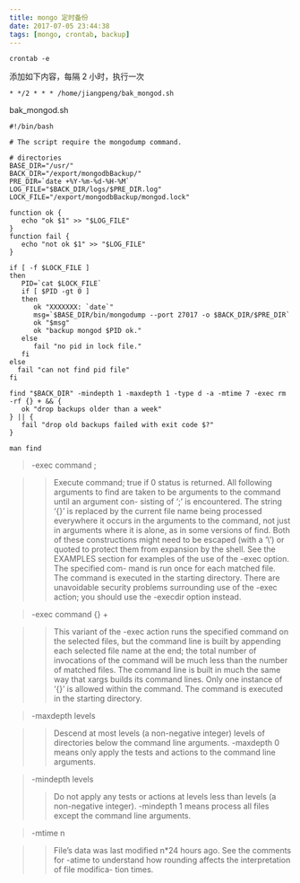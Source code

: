 ```yaml
---
title: mongo 定时备份
date: 2017-07-05 23:44:38
tags: [mongo, crontab, backup]
---
```


`crontab -e`

添加如下内容，每隔 2 小时，执行一次

```
* */2 * * * /home/jiangpeng/bak_mongod.sh
```

<!--more-->

bak_mongod.sh


```
#!/bin/bash

# The script require the mongodump command.

# directories
BASE_DIR="/usr/"
BACK_DIR="/export/mongodbBackup/"
PRE_DIR=`date +%Y-%m-%d-%H-%M`
LOG_FILE="$BACK_DIR/logs/$PRE_DIR.log"
LOCK_FILE="/export/mongodbBackup/mongod.lock"

function ok {
   echo "ok $1" >> "$LOG_FILE"
}
function fail {
   echo "not ok $1" >> "$LOG_FILE"
}

if [ -f $LOCK_FILE ]
then
   PID=`cat $LOCK_FILE`
   if [ $PID -gt 0 ]
   then
      ok "XXXXXXX: `date`"
      msg=`$BASE_DIR/bin/mongodump --port 27017 -o $BACK_DIR/$PRE_DIR`
      ok "$msg"
      ok "backup mongod $PID ok."
   else
      fail "no pid in lock file."
   fi
else
  fail "can not find pid file"
fi

find "$BACK_DIR" -mindepth 1 -maxdepth 1 -type d -a -mtime 7 -exec rm -rf {} + && {
   ok "drop backups older than a week"
} || {
   fail "drop old backups failed with exit code $?"
}
```



`man find`

> -exec command ;

>>Execute  command;  true  if 0 status is returned.  All following arguments to find are taken to be arguments to the command until an argument con-
>>sisting of ‘;’ is encountered.  The string ‘{}’ is replaced by the current file name being processed everywhere it occurs in the arguments to  the
>>command,  not just in arguments where it is alone, as in some versions of find.  Both of these constructions might need to be escaped (with a ‘\’)
>>or quoted to protect them from expansion by the shell.  See the EXAMPLES section for examples of the use of the -exec option.  The specified  com-
>>mand  is run once for each matched file.  The command is executed in the starting directory.   There are unavoidable security problems surrounding
>>use of the -exec action; you should use the -execdir option instead.

> -exec command {} +

>> This variant of the -exec action runs the specified command on the selected files, but the command line is built by appending each  selected  file
>> name  at the end; the total number of invocations of the command will be much less than the number of matched files.  The command line is built in
>> much the same way that xargs builds its command lines.  Only one instance of ‘{}’ is allowed within the command.  The command is executed  in  the
>> starting directory.


> -maxdepth levels

>> Descend at most levels (a non-negative integer) levels of directories below the command line arguments.  -maxdepth 0
>> means only apply the tests and actions to the command line arguments.

> -mindepth levels
>> Do  not  apply  any  tests or actions at levels less than levels (a non-negative integer).  -mindepth 1 means process all files except the command
>> line arguments.


> -mtime n

>> File’s data was last modified n*24 hours ago.  See the comments for -atime to understand how rounding affects the interpretation of file modifica-
>> tion times.


